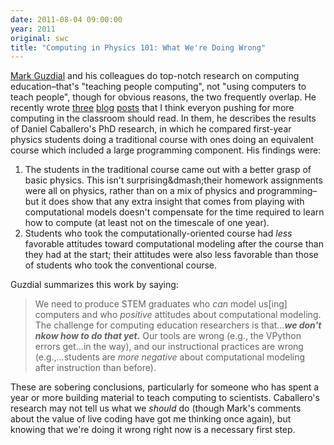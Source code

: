```yaml
---
date: 2011-08-04 09:00:00
year: 2011
original: swc
title: "Computing in Physics 101: What We're Doing Wrong"
---
```

<p><a href="http://www.ic.gatech.edu/people/mark-guzdial">Mark Guzdial</a> and his colleagues do top-notch research on computing education–that's "teaching people computing", not "using computers to teach people", though for obvious reasons, the two frequently overlap. He recently wrote <a href="http://computinged.wordpress.com/2011/07/29/adding-computational-modeling-in-python-doesnt-lead-to-better-physics-learning-caballero-thesis-part-1/">three</a> <a href="http://computinged.wordpress.com/2011/08/01/what-students-get-wrong-when-building-computational-physics-models-in-python-cabellero-thesis-part-2/">blog</a> <a href="http://computinged.wordpress.com/2011/08/02/instruction-makes-student-attitudes-on-computational-modeling-worse-caballero-thesis-part-3/">posts</a> that I think everyon pushing for more computing in the classroom should read. In them, he describes the results of Daniel Caballero's PhD research, in which he compared first-year physics students doing a traditional course with ones doing an equivalent course which included a large programming component. His findings were:</p>
<ol>
<li>The students in the traditional course came out with a better grasp of basic physics. This isn't surprising&amp;dmash;their homework assignments were all on physics, rather than on a mix of physics and programming–but it does show that any extra insight that comes from playing with computational models doesn't compensate for the time required to learn how to compute (at least not on the timescale of one year).</li>
<li>Students who took the computationally-oriented course had <em>less</em> favorable attitudes toward computational modeling after the course than they had at the start; their attitudes were also less favorable than those of students who took the conventional course.</li>
</ol>
<p>Guzdial summarizes this work by saying:</p>
<blockquote><p>We need to produce STEM graduates who <em>can</em> model us[ing] computers and who <em>positive</em> attitudes about computational modeling. The challenge for computing education researchers is that…<strong><em>we don't nkow how to do that yet.</em></strong> Our tools are wrong (e.g., the VPython errors get…in the way), and our instructional practices are wrong (e.g.,…students are <em>more negative</em> about computational modeling after instruction than before).</p></blockquote>
<p>These are sobering conclusions, particularly for someone who has spent a year or more building material to teach computing to scientists. Caballero's research may not tell us what we <em>should</em> do (though Mark's comments about the value of live coding have got me thinking once again), but knowing that we're doing it wrong right now is a necessary first step.</p>
